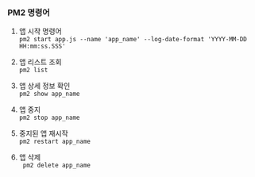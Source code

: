 ### PM2 명령어 

1. 앱 시작 명령어<br/>
```pm2 start app.js --name 'app_name' --log-date-format 'YYYY-MM-DD HH:mm:ss.SSS'```

2. 앱 리스트 조회<br/>
``` pm2 list ```

3. 앱 상세 정보 확인<br/>
``` pm2 show app_name ```

4. 앱 중지<br/>
``` pm2 stop app_name ```

5. 중지된 앱 재시작<br/>
``` pm2 restart app_name ``` 

6. 앱 삭제<br/>
``` pm2 delete app_name```
